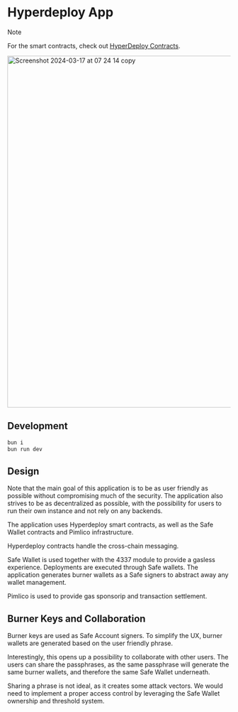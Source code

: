 # Hyperdeploy App

> [!NOTE]  
> For the smart contracts, check out [HyperDeploy Contracts](https://github.com/Destiner/hyperdeploy-contracts).

<img width="792" alt="Screenshot 2024-03-17 at 07 24 14 copy" src="https://github.com/Destiner/hyperdeploy-app/assets/4247901/eb511886-d78c-4dec-89f8-486c7c68b9e9">


## Development

```sh
bun i
bun run dev
```

## Design

Note that the main goal of this application is to be as user friendly as possible without compromising much of the security. The application also strives to be as decentralized as possible, with the possibility for users to run their own instance and not rely on any backends.

The application uses Hyperdeploy smart contracts, as well as the Safe Wallet contracts and Pimlico infrastructure.

Hyperdeploy contracts handle the cross-chain messaging.

Safe Wallet is used together with the 4337 module to provide a gasless experience. Deployments are executed through Safe wallets. The application generates burner wallets as a Safe signers to abstract away any wallet management.

Pimlico is used to provide gas sponsorip and transaction settlement.

## Burner Keys and Collaboration

Burner keys are used as Safe Account signers. To simplify the UX, burner wallets are generated based on the user friendly phrase.

Interestingly, this opens up a possibility to collaborate with other users. The users can share the passphrases, as the same passphrase will generate the same burner wallets, and therefore the same Safe Wallet underneath.

Sharing a phrase is not ideal, as it creates some attack vectors. We would need to implement a proper access control by leveraging the Safe Wallet ownership and threshold system.
